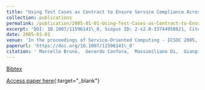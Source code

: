```yaml
---
title: "Using Test Cases as Contract to Ensure Service Compliance Across Releases"
collection: publications
permalink: /publication/2005-01-01-Using-Test-Cases-as-Contract-to-Ensure-Service-Compliance-Across-Releases
excerpt: 'DOI: 10.1007/11596141\_8, Scopus ID: 2-s2.0-33744958621, Cited by: 36'
date: 2005-01-01
venue: 'In the proceedings of Service-Oriented Computing - ICSOC 2005, Third International Conference, Amsterdam, The Netherlands, December 12-15, 2005, Proceedings'
paperurl: 'https://doi.org/10.1007/11596141\_8'
citation: ' Marcello Bruno,  Gerardo Canfora,  Massimiliano Di,  Gianpiero Esposito,  Valentina Mazza, &quot;Using Test Cases as Contract to Ensure Service Compliance Across Releases.&quot; In the proceedings of Service-Oriented Computing - ICSOC 2005, Third International Conference, Amsterdam, The Netherlands, December 12-15, 2005, Proceedings, 2005.'
---
```

[Bibtex](https://dblp.org/rec/bib/conf/icsoc/BrunoCPEM05)

[Access paper here](https://doi.org/10.1007/11596141\_8){:target="_blank"}
